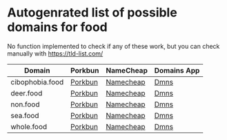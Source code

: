 # Autogenrated list of possible domains for food

No function implemented to check if any of these work, but you can check manually with https://tld-list.com/

| Domain | Porkbun | NameCheap | Domains App |
|---|---|---|---|
| cibophobia.food | [Porkbun](https://porkbun.com/checkout/search?prb=e814663da1&tlds=&idnLanguage=&search=search&q=cibophobia.food) | [Namecheap](https://www.namecheap.com/domains/registration/results/?domain=cibophobia.food) | [Dmns](https://dmns.app/domains?q=cibophobia.food) |
| deer.food | [Porkbun](https://porkbun.com/checkout/search?prb=e814663da1&tlds=&idnLanguage=&search=search&q=deer.food) | [Namecheap](https://www.namecheap.com/domains/registration/results/?domain=deer.food) | [Dmns](https://dmns.app/domains?q=deer.food) |
| non.food | [Porkbun](https://porkbun.com/checkout/search?prb=e814663da1&tlds=&idnLanguage=&search=search&q=non.food) | [Namecheap](https://www.namecheap.com/domains/registration/results/?domain=non.food) | [Dmns](https://dmns.app/domains?q=non.food) |
| sea.food | [Porkbun](https://porkbun.com/checkout/search?prb=e814663da1&tlds=&idnLanguage=&search=search&q=sea.food) | [Namecheap](https://www.namecheap.com/domains/registration/results/?domain=sea.food) | [Dmns](https://dmns.app/domains?q=sea.food) |
| whole.food | [Porkbun](https://porkbun.com/checkout/search?prb=e814663da1&tlds=&idnLanguage=&search=search&q=whole.food) | [Namecheap](https://www.namecheap.com/domains/registration/results/?domain=whole.food) | [Dmns](https://dmns.app/domains?q=whole.food) |
